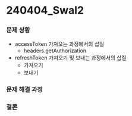 # 240404_Swal2

### 문제 상황

- accessToken 가져오는 과정에서의 삽질
  - headers.getAuthorization
- refreshToken 가져오기 및 보내는 과정에서의 삽질
  - 가져오기
  - 보내기

### 문제 해결 과정

### 결론
